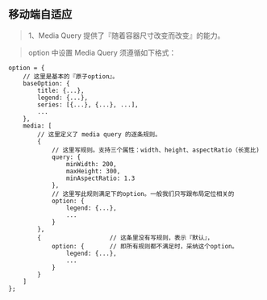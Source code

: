 ## 移动端自适应

> 1、Media Query 提供了『随着容器尺寸改变而改变』的能力。

> option 中设置 Media Query 须遵循如下格式：
    
    option = {
        // 这里是基本的『原子option』。
        baseOption: {
            title: {...},
            legend: {...},
            series: [{...}, {...}, ...],
            ...
        },
        media: [
            // 这里定义了 media query 的逐条规则。
            {
                // 这里写规则。支持三个属性：width、height、aspectRatio（长宽比)
                query: {
                    minWidth: 200,
                    maxHeight: 300,
                    minAspectRatio: 1.3
                },
                // 这里写此规则满足下的option。一般我们只写跟布局定位相关的
                option: {       
                    legend: {...},
                    ...
                }
            },
            {                   // 这条里没有写规则，表示『默认』，
                option: {       // 即所有规则都不满足时，采纳这个option。
                    legend: {...},
                    ...
                }
            }
        ]
    };